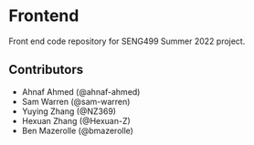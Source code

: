 # Frontend

Front end code repository for SENG499 Summer 2022 project.

## Contributors

- Ahnaf Ahmed (@ahnaf-ahmed)
- Sam Warren (@sam-warren)
- Yuying Zhang (@NZ369)
- Hexuan Zhang (@Hexuan-Z)
- Ben Mazerolle (@bmazerolle)
